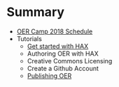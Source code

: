 # Summary

* [OER Camp 2018 Schedule](README.md)
* Tutorials
  * [Get started with HAX](get-started-with-hax.md)
  * Authoring OER with HAX
  * Creative Commons Licensing
  * Create a Github Account
  * [Publishing OER](publishing-oer.md)

